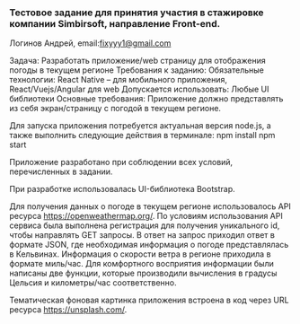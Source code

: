 ### Тестовое задание для принятия участия в стажировке компании Simbirsoft, направление Front-end.

Логинов Андрей, email:fixyyy1@gmail.com

Задача:
Разработать приложение/web страницу для отображения погоды в текущем
регионе
Требования к заданию:
Обязательные технологии: React Native – для мобильного приложения,
React/Vuejs/Angular для web
Допускается использовать: Любые UI библиотеки
Основные требования:
Приложение должно представлять из себя экран/страницу с погодой в текущем
регионе.

Для запуска приложения потребуется актуальная версия node.js, а также выполнить следующие действия в терминале:
npm install
npm start

Приложение разработано при соблюдении всех условий, перечисленных в задании.

При разработке использовалась UI-библиотека Bootstrap.

Для получения данных о погоде в текущем регионе использовалось API ресурса https://openweathermap.org/. По условиям использования API сервиса была выполнена регистрация для получения уникального id, чтобы направлять GET запросы.
В ответ на запрос приходил ответ в формате JSON, где необходимая информация о погоде представлялась в Кельвинах. Информация о скорости ветра в регионе приходила в формате миль/час. Для комфортного восприятия информации были написаны две функции, которые производили вычисления в градусы Цельсия и километры/час соответственно.

Тематическая фоновая картинка приложения встроена в код через URL ресурса https://unsplash.com/.
